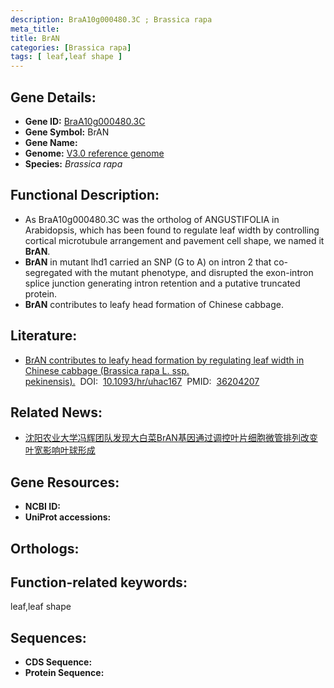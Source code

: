 ```yaml
---
description: BraA10g000480.3C ; Brassica rapa
meta_title:
title: BrAN
categories: [Brassica rapa]
tags: [ leaf,leaf shape ]
---
```


## Gene Details:
- **Gene ID:**	[BraA10g000480.3C]()
- **Gene Symbol:** BrAN
- **Gene Name:** 
- **Genome:** [V3.0 reference genome]()
- **Species:** *Brassica rapa*

## Functional Description:
   - As BraA10g000480.3C was the ortholog of ANGUSTIFOLIA in Arabidopsis, which has been found to regulate leaf width by controlling cortical microtubule arrangement and pavement cell shape, we named it **BrAN**.
   - **BrAN** in mutant lhd1 carried an SNP (G to A) on intron 2 that co-segregated with the mutant phenotype, and disrupted the exon-intron splice junction generating intron retention and a putative truncated protein.
   - **BrAN** contributes to leafy head formation of Chinese cabbage.

## Literature:
   - [BrAN contributes to leafy head formation by regulating leaf width in Chinese cabbage (Brassica rapa L. ssp. pekinensis).]( https://academic.oup.com/hr/article/doi/10.1093/hr/uhac167/6650855?login=false)&nbsp;&nbsp;DOI:&nbsp;&nbsp;[10.1093/hr/uhac167](https://academic.oup.com/hr/article/doi/10.1093/hr/uhac167/6650855?login=false)&nbsp;&nbsp;PMID:&nbsp;&nbsp;[36204207](https://pubmed.ncbi.nlm.nih.gov/36204207/)

## Related News:
   - [沈阳农业大学冯辉团队发现大白菜BrAN基因通过调控叶片细胞微管排列改变叶宽影响叶球形成](https://mp.weixin.qq.com/s?__biz=MzIyOTY2NDYyNQ==&mid=2247548675&idx=5&sn=35ec5189cbb33d0265fd215461a178e6&chksm=e8bd4d1ddfcac40b42d9360f2b3aa553502706d380101509de9f811d92ca23bf690f06d76048&scene=27#wechat_redirect)

## Gene Resources:
- **NCBI ID:** [](https://www.ncbi.nlm.nih.gov/gene/?term=)
- **UniProt accessions:** [](https://www.uniprot.org/uniprotkb//entry)

## Orthologs:


## Function-related keywords:
leaf,leaf shape

## Sequences:
- **CDS Sequence:**
- **Protein Sequence:**
